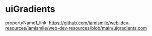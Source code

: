 # uiGradients

propertyName1_link: https://github.com/iamismile/web-dev-resources/iamismile/web-dev-resources/blob/main/uigradients.com